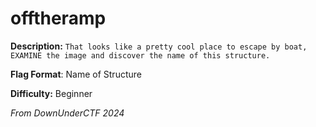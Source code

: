 # offtheramp
**Description:** `That looks like a pretty cool place to escape by boat, EXAMINE the image and discover the name of this structure.`

**Flag Format**: Name of Structure

**Difficulty:** Beginner

*From DownUnderCTF 2024*
